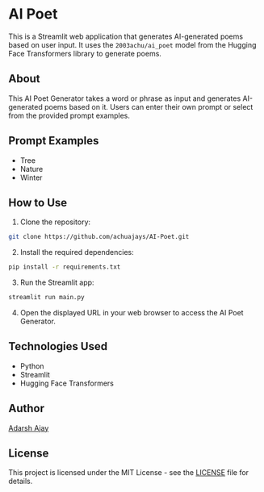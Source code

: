 # AI Poet

This is a Streamlit web application that generates AI-generated poems based on user input. It uses the `2003achu/ai_poet` model from the Hugging Face Transformers library to generate poems.

## About

This AI Poet Generator takes a word or phrase as input and generates AI-generated poems based on it. Users can enter their own prompt or select from the provided prompt examples.

## Prompt Examples

- Tree
- Nature
- Winter

## How to Use

1. Clone the repository:

```bash
git clone https://github.com/achuajays/AI-Poet.git
```


2. Install the required dependencies:
```bash
pip install -r requirements.txt
```


3. Run the Streamlit app:
```bash
streamlit run main.py
```


4. Open the displayed URL in your web browser to access the AI Poet Generator.

## Technologies Used

- Python
- Streamlit
- Hugging Face Transformers

## Author

[Adarsh Ajay](https://github.com/achuajays)

## License

This project is licensed under the MIT License - see the [LICENSE](LICENSE) file for details.